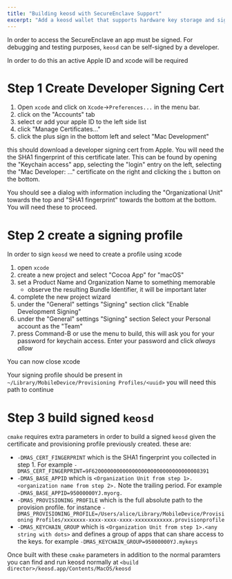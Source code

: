 ```yaml
---
title: "Building keosd with SecureEnclave Support"
excerpt: "Add a keosd wallet that supports hardware key storage and signing via the YubiHSM 2."
---
```

In order to access the SecureEnclave an app must be signed.   For debugging and testing purposes, `keosd` can be self-signed by a developer.

In order to do this an active Apple ID and xcode will be required

# Step 1 Create Developer Signing Cert

1. Open `xcode` and click on `Xcode`->`Preferences...` in the menu bar.
1. click on the "Accounts" tab
1. select or add your apple ID to the left side list
1. click "Manage Certificates..."
1. click the plus sign in the bottom left and select "Mac Development"  

this should download a developer signing cert from Apple.   You will need the the SHA1 fingerprint of this certificate later.  This can be found by opening the "Keychain access" app, selecting the "login" entry on the left, selecting the "Mac Developer: ..." certificate on the right and clicking the `i` button on the bottom.

You should see a dialog with information including the "Organizational Unit" towards the top and  "SHA1 fingerprint" towards the bottom at the bottom.  You will need these to proceed.

# Step 2 create a signing profile

In order to sign `keosd` we need to create a profile using xcode

 1. open `xcode`
 1. create a new project and select "Cocoa App" for "macOS"
 1. set a Product Name and Organization Name to something memorable
     * observe the resulting Bundle Identifier, it will be important later
 1. complete the new project wizard
 1. under the "General" settings "Signing" section click "Enable Development Signing"
 1. under the "General" settings "Signing" section Select your Personal account as the "Team"
 1. press Command-B or use the menu to build, this will ask you for your password for keychain access.  Enter your password and click *always allow*

You can now close xcode

Your signing profile should be present in `~/Library/MobileDevice/Provisioning Profiles/<uuid>` you will need this path to continue

# Step 3 build signed `keosd`

`cmake` requires extra parameters in order to build a signed `keosd` given the certificate and provisioning profile previously created.  these are:

* `-DMAS_CERT_FINGERPRINT` which is the SHA1 fingerprint you collected in step 1. 
 For example `-DMAS_CERT_FINGERPRINT=9F62000000000000000000000000000000008391`
* `-DMAS_BASE_APPID` which is  `<Organization Unit from step 1>.<organization name from step 2>.` Note the trailing period.  For example `-DMAS_BASE_APPID=95000000YJ.myorg.`
* `-DMAS_PROVISIONING_PROFILE` which is the full absolute path to the provision profile. for instance `-DMAS_PROVISIONING_PROFILE=/Users/alice/Library/MobileDevice/Provisioning Profiles/xxxxxxx-xxxx-xxxx-xxxx-xxxxxxxxxxxx.provisionprofile`
* `-DMAS_KEYCHAIN_GROUP` which is `<Organization Unit from step 1>.<any string with dots>` and defines a group of apps that can share access to the keys.  for example `-DMAS_KEYCHAIN_GROUP=95000000YJ.mykeys`

Once built with these `cmake` parameters in addition to the normal paramters you can find and run keosd normally at `<build director>/keosd.app/Contents/MacOS/keosd`